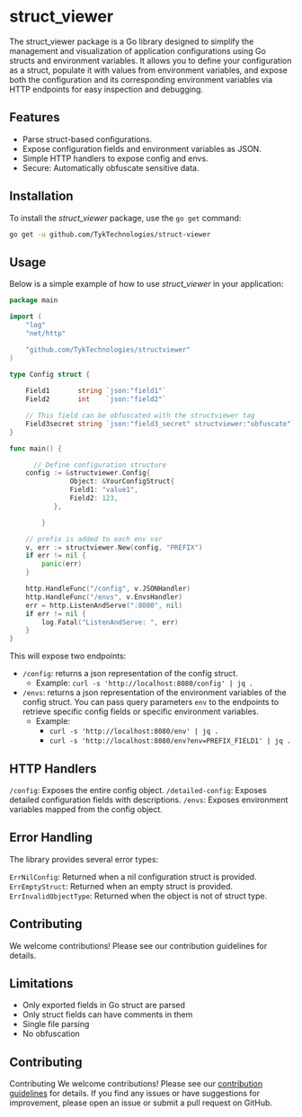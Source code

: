 # struct_viewer

The struct_viewer package is a Go library designed to simplify the management and visualization of application configurations using Go structs and environment variables. It allows you to define your configuration as a struct, populate it with values from environment variables, and expose both the configuration and its corresponding environment variables via HTTP endpoints for easy inspection and debugging.

## Features

- Parse struct-based configurations.
- Expose configuration fields and environment variables as JSON.
- Simple HTTP handlers to expose config and envs.
- Secure: Automatically obfuscate sensitive data.

## Installation

To install the *struct_viewer* package, use the `go get` command:

```bash
go get -u github.com/TykTechnologies/struct-viewer
```

## Usage

Below is a simple example of how to use *struct_viewer* in your application:

```go
package main

import (
	"log"
	"net/http"

	"github.com/TykTechnologies/structviewer"
)

type Config struct {
	
	Field1       string `json:"field1"`
	Field2       int    `json:"field2"`

	// This field can be obfuscated with the structviewer tag
	Field3secret string `json:"field3_secret" structviewer:"obfuscate"` 
}

func main() {

	  // Define configuration structure
  	config := &structviewer.Config{
               Object: &YourConfigStruct{
   		       Field1: "value1",
  		       Field2: 123,
   	       },

        }

	// prefix is added to each env var
	v, err := structviewer.New(config, "PREFIX")
	if err != nil {
		panic(err)
	}

	http.HandleFunc("/config", v.JSONHandler)
	http.HandleFunc("/envs", v.EnvsHandler)
	err = http.ListenAndServe(":8080", nil)
	if err != nil {
		log.Fatal("ListenAndServe: ", err)
	}
}
```

This will expose two endpoints:

- `/config`: returns a json representation of the config struct.
  - Example: `curl -s 'http://localhost:8080/config' | jq .`
- `/envs`: returns a json representation of the environment variables of the config struct.
   You can pass query parameters `env` to the endpoints to retrieve specific config fields or specific environment variables.
   - Example:
     - `curl -s 'http://localhost:8080/env' | jq .`
     - `curl -s 'http://localhost:8080/env?env=PREFIX_FIELD1' | jq .`

## HTTP Handlers
`/config`: Exposes the entire config object.
`/detailed-config`: Exposes detailed configuration fields with descriptions.
`/envs`: Exposes environment variables mapped from the config object.


## Error Handling
The library provides several error types:

`ErrNilConfig`: Returned when a nil configuration struct is provided.
`ErrEmptyStruct`: Returned when an empty struct is provided.
`ErrInvalidObjectType`: Returned when the object is not of struct type.
## Contributing
We welcome contributions! Please see our contribution guidelines for details.



## Limitations

- Only exported fields in Go struct are parsed
- Only struct fields can have comments in them
- Single file parsing
- No obfuscation

## Contributing

Contributing
We welcome contributions! Please see our [contribution guidelines](CONTRIBUTING.md) for details. If you find any issues or have suggestions for improvement, please open an issue or submit a pull request on GitHub.
